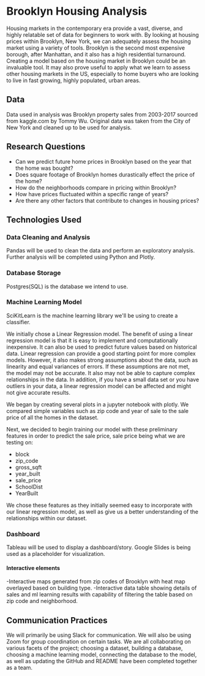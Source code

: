 
# Brooklyn Housing Analysis

Housing markets in the contemporary era provide a vast, diverse, and highly relatable set of data for beginners to work with. By looking at housing prices within Brooklyn, New York, we can adequately assess the housing market using a variety of tools. Brooklyn is the second most expensive borough, after Manhattan, and it also has a high residential turnaround. Creating a model based on the housing market in Brooklyn could be an invaluable tool. It may also prove useful to apply what we learn to assess other housing markets in the US, especially to home buyers who are looking to live in fast growing, highly populated, urban areas.

## Data
Data used in analysis was Brooklyn property sales from 2003-2017 sourced from kaggle.com by Tommy Wu. Original data was taken from the City of New York and cleaned up to be used for analysis.

## Research Questions

- Can we predict future home prices in Brooklyn based on the year that the home was bought?
- Does square footage of Brooklyn homes durastically effect the price of the home?
- How do the neighborhoods compare in pricing within Brooklyn?
- How have prices fluctuated within a specific range of years?
- Are there any other factors that contribute to changes in housing prices?

## Technologies Used

### Data Cleaning and Analysis
Pandas will be used to clean the data and perform an exploratory analysis. Further analysis will be completed using Python and Plotly.

### Database Storage
Postgres(SQL) is the database we intend to use.

### Machine Learning Model
SciKitLearn is the machine learning library we'll be using to create a classifier. 

We initially chose a Linear Regression model. The benefit of using a linear regression model is that it is easy to implement and computationally inexpensive. It can also be used to predict future values based on historical data. Linear regression can provide a good starting point for more complex models. However, it also makes strong assumptions about the data, such as linearity and equal variances of errors. If these assumptions are not met, the model may not be accurate. It also may not be able to capture complex relationships in the data. In addition, if you have a small data set or you have outliers in your data, a linear regression model can be affected and might not give accurate results.

We began by creating several plots in a jupyter notebook with plotly. We compared simple variables such as zip code and year of sale to the sale price of all the homes in the dataset.

Next, we decided to begin training our model with these preliminary features in order to predict the sale price, sale price being what we are testing on:

* block
* zip_code
* gross_sqft
* year_built
* sale_price
* SchoolDist
* YearBuilt

We chose these features as they initially seemed easy to incorporate with our linear regression model, as well as give us a better understanding of the relationships within our dataset. 

### Dashboard
Tableau will be used to display a dashboard/story. Google Slides is being used as a placeholder for visualization.

#### Interactive elements
-Interactive maps generated from zip codes of Brooklyn with heat map overlayed based on building type.
-Interactive data table showing details of sales and ml learning results with capability of filtering the table based on zip code and neighborhood.
## Communication Practices
We will primarily be using Slack for communication. We will also be using Zoom for group coordination on certain tasks. We are all collaborating on various facets of the project; choosing a dataset, building a database, choosing a machine learning model, connecting the database to the model, as well as updating the GitHub and README have been completed together as a team.
